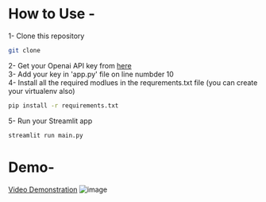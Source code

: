 # How to Use -
1- Clone this repository <br>
```bash
git clone
```
2- Get your Openai API key from [here](https://auth0.openai.com/u/signup/identifier?state=hKFo2SAzQ05SWXdtQnZ0QlVIaXFoNk8wbVZ1QldXSmNqb1BTaqFur3VuaXZlcnNhbC1sb2dpbqN0aWTZIGJuZlZSUWRYenB1UFJLZGIzR01ReFRpN2VnZTMybEFRo2NpZNkgRFJpdnNubTJNdTQyVDNLT3BxZHR3QjNOWXZpSFl6d0Q)<br>
3- Add your key in 'app.py' file on line numbder 10<br>
4- Install all the required modlues in the requrements.txt file (you can create your virtualenv also)<br>
```bash
pip install -r requirements.txt
```
5- Run your Streamlit app<br>
```bash
streamlit run main.py
```

# Demo-

[Video Demonstration](https://www.linkedin.com/in/harjaspreet-singh/)
![image](https://github.com/harjasdt/LLM-ContentGenetator/assets/68768529/828ce4be-ac00-4620-9d9b-35a96e52c551)

